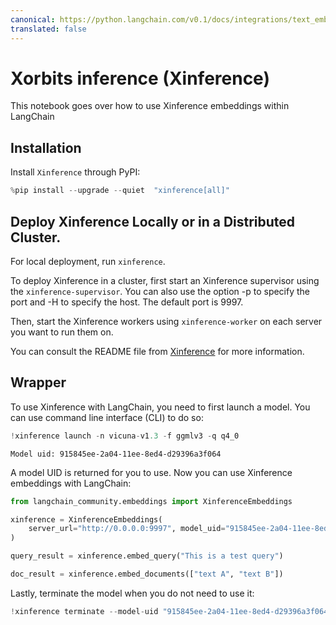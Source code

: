 ```yaml
---
canonical: https://python.langchain.com/v0.1/docs/integrations/text_embedding/xinference
translated: false
---
```


# Xorbits inference (Xinference)

This notebook goes over how to use Xinference embeddings within LangChain

## Installation

Install `Xinference` through PyPI:

```python
%pip install --upgrade --quiet  "xinference[all]"
```

## Deploy Xinference Locally or in a Distributed Cluster.

For local deployment, run `xinference`.

To deploy Xinference in a cluster, first start an Xinference supervisor using the `xinference-supervisor`. You can also use the option -p to specify the port and -H to specify the host. The default port is 9997.

Then, start the Xinference workers using `xinference-worker` on each server you want to run them on.

You can consult the README file from [Xinference](https://github.com/xorbitsai/inference) for more information.

## Wrapper

To use Xinference with LangChain, you need to first launch a model. You can use command line interface (CLI) to do so:

```python
!xinference launch -n vicuna-v1.3 -f ggmlv3 -q q4_0
```

```output
Model uid: 915845ee-2a04-11ee-8ed4-d29396a3f064
```

A model UID is returned for you to use. Now you can use Xinference embeddings with LangChain:

```python
from langchain_community.embeddings import XinferenceEmbeddings

xinference = XinferenceEmbeddings(
    server_url="http://0.0.0.0:9997", model_uid="915845ee-2a04-11ee-8ed4-d29396a3f064"
)
```

```python
query_result = xinference.embed_query("This is a test query")
```

```python
doc_result = xinference.embed_documents(["text A", "text B"])
```

Lastly, terminate the model when you do not need to use it:

```python
!xinference terminate --model-uid "915845ee-2a04-11ee-8ed4-d29396a3f064"
```